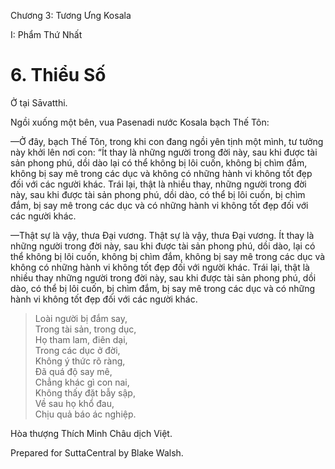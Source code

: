 

Chương 3: Tương Ưng Kosala

I: Phẩm Thứ Nhất

# 6\. Thiểu Số

Ở tại Sāvatthi.

Ngồi xuống một bên, vua Pasenadi nước Kosala bạch Thế Tôn:

—Ở đây, bạch Thế Tôn, trong khi con đang ngồi yên tịnh một mình, tư tưởng này khởi lên nơi con: “Ít thay là những người trong đời này, sau khi được tài sản phong phú, dồi dào lại có thể không bị lôi cuốn, không bị chìm đắm, không bị say mê trong các dục và không có những hành vi không tốt đẹp đối với các người khác. Trái lại, thật là nhiều thay, những người trong đời này, sau khi được tài sản phong phú, dồi dào, có thể bị lôi cuốn, bị chìm đắm, bị say mê trong các dục và có những hành vi không tốt đẹp đối với các người khác.

—Thật sự là vậy, thưa Ðại vương. Thật sự là vậy, thưa Ðại vương. Ít thay là những người trong đời này, sau khi được tài sản phong phú, dồi dào, lại có thể không bị lôi cuốn, không bị chìm đắm, không bị say mê trong các dục và không có những hành vi không tốt đẹp đối với người khác. Trái lại, thật là nhiều thay những người trong đời này, sau khi được tài sản phong phú, dồi dào, có thể bị lôi cuốn, bị chìm đắm, bị say mê trong các dục và có những hành vi không tốt đẹp đối với các người khác.

> Loài người bị đắm say,  
> Trong tài sản, trong dục,  
> Họ tham lam, điên dại,  
> Trong các dục ở đời,  
> Không ý thức rõ ràng,  
> Ðã quá độ say mê,  
> Chẳng khác gì con nai,  
> Không thấy đặt bẫy sập,  
> Về sau họ khổ đau,  
> Chịu quả báo ác nghiệp.

Hòa thượng Thích Minh Châu dịch Việt.

Prepared for SuttaCentral by Blake Walsh.